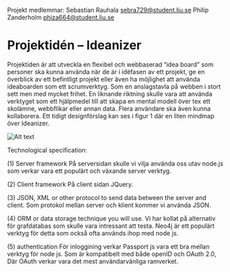 Projekt medlemmar:
Sebastian Rauhala sebra729@student.liu.se
Philip Zanderholm phiza664@student.liu.se

# Projektidén – Ideanizer
Projektiden är att utveckla en flexibel och webbaserad “idea board” som personer ska 
kunna använda när de är i idéfasen av ett projekt, ge en överblick av ett befintligt 
projekt eller även ha möjlighet att använda ideaboarden som ett scrumverktyg. Som en 
anslagstavla på webben i stort sett men med mycket frihet. En liknande riktning skulle 
vara att använda verktyget som ett hjälpmedel till att skapa en mental modell över tex ett 
skolämne, webbflikar eller annan data. Flera användare ska även kunna kollaborera. Ett 
tidigt designförslag kan ses i figur 1 där en liten mindmap över Ideanizer. 


![Alt text](http://gitlab.ida.liu.se/sebra729/ideanizer/blob/master/awebb.jpg "design bild")

Technological specification:

(1)	Server framework
På serversidan skulle vi vilja använda oss utav node.js som verkar vara ett populärt och växande server verktyg.

(2)	Client framework
På client sidan JQuery. 

(3)	JSON, XML or other protocol to send data between the server and client. 
Som protokol mellan server och klient kommer vi använda JSON. 

(4)	ORM or data storage technique you will use. 
Vi har kollat på alternativ för grafdatabas som skulle vara intressant att testa. Neo4j 
är ett populärt verktyg för detta som också ofta används ihop med node js. 

(5)	authentication 
För inloggining verkar Passport js vara ett bra mellan verktyg för node js. Som är kompatibelt med både 
openID och OAuth 2.0, Där OAuth verkar vara det mest användarvänliga ramverket.